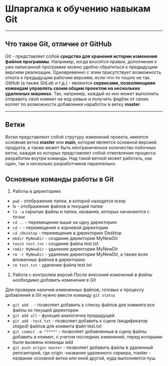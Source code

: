 # Шпаргалка к обучению навыкам Git

----

## Что такое Git, отличие от GitHub
_Git_ - представляет собой __средство для хранения истории изменения файлов программы__. Например, когда вносятся правки, дополнения к уже написанной программе можно удобно обратиться к предыдущим версиям реализации. Одновременно с этим присутствует возможность отката к предыдущим рабочим версиям, если что-то пошло не так.
_GitHub_ (а также _GitLab_ и т.д.) - являются __сервисами, позволяющими командам управлять своим общим проектом на нескольких удаленных машинах__. Так, например, каждый из них может выполнить отправить свой коммит на код-ревью и получить фидбэк от своих коллег по возможности добавления наработок в ветку __master__.

----

## Ветки

_Ветки_ представляют собой струтуру изменений проекта, имеется основная ветка __master__ или __main__, которая является основной версией продукта, а также может быть неограниченное количество побочных веток, каждая из которых представляет собой ответвление процесса разработки внутри команды. Над такой веткой может работать, как один, так и несколько разработчиков параллельно.

## Основные команды работы в Git

1. Работы в директориях
- ```pwd``` - отображение папки, в которой находится юзер
- ls - отображение файлов в текущей папке
- ```ls -a``` скрытые файлы и папки, названия, которых начинаются с точки
- ```cd ..``` - перемещение выше на одну директорию
- ```cd ~``` - перемещение к корневой директории
- ```cd /Desktop``` - перемещение в директорию Desktop
- ```mkdir MyNewDir``` - создание директории MyNewDir
- ```touch test.txt``` - создание файла test.txt
- ```rmdir MyNewDir``` - удаление директории MyNewDir
- ```rm -r MyNewDir``` - удаление директории MyNewDir, а также всех вложенных файлов в директорию
- ```rm test.txt``` - удаление файла test.txt

2. Работа с контролем версий
_После внесения изменений в файлы необходимо добавить изменения в Git_

Для проверки наличия измененных файлов, готовых к процессу добавления в Git нужно ввести команду `git status`

- ```git add .``` - позволяет добавить к списку файлов для коммита все файлы из текущей директории
- ```git add all``` - функция аналогична предыдущей
- ```git add -test.txt``` - позволяет добавить к сцене (модификатор _staged_) файлов для коммита файл test.txt
- ```git commit -m "****"``` - позволяет добавленные в сцену файлы добавить в коммит, с учетом последних изменений, перед которыми были вызваны команды add
- ```git push origin master``` - позволяет добавить файлы в удаленный репозиторий, где origin -название удаленного сервера, master - название основной ветки или иной другой, куда выполняется пуш